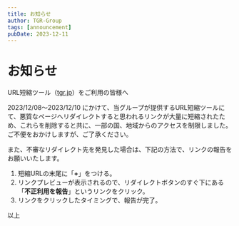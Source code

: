 ```yaml
---
title: お知らせ
author: TGR-Group
tags: [announcement]
pubDate: 2023-12-11
---
```


# お知らせ
URL短縮ツール（[tgr.jp](https://tgr.jp)）をご利用の皆様へ

2023/12/08〜2023/12/10 にかけて、当グループが提供するURL短縮ツールにて、悪質なページへリダイレクトすると思われるリンクが大量に短縮されたため、これらを削除すると共に、一部の国、地域からのアクセスを制限しました。  
ご不便をおかけしますが、ご了承ください。

また、不審なリダイレクト先を発見した場合は、下記の方法で、リンクの報告をお願いいたします。
1. 短縮URLの末尾に「**+**」をつける。
2. リンクプレビューが表示されるので、リダイレクトボタンのすぐ下にある「**不正利用を報告**」というリンクをクリック。
3. リンクをクリックしたタイミングで、報告が完了。

以上
